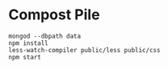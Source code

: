 # Compost Pile

    mongod --dbpath data
    npm install
    less-watch-compiler public/less public/css
    npm start
